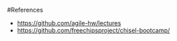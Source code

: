 
#References
- https://github.com/agile-hw/lectures
- https://github.com/freechipsproject/chisel-bootcamp/


